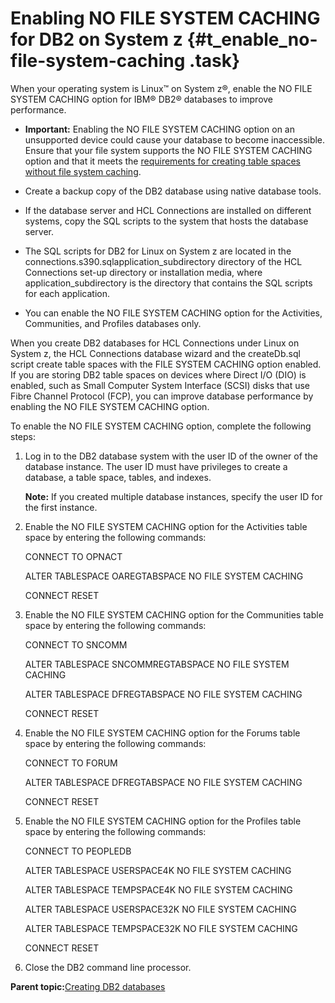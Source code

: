 # Enabling NO FILE SYSTEM CACHING for DB2 on System z {#t_enable_no-file-system-caching .task}

When your operating system is Linux™ on System z®, enable the NO FILE SYSTEM CACHING option for IBM® DB2® databases to improve performance.

-   **Important:** Enabling the NO FILE SYSTEM CACHING option on an unsupported device could cause your database to become inaccessible. Ensure that your file system supports the NO FILE SYSTEM CACHING option and that it meets the [requirements for creating table spaces without file system caching](https://www.ibm.com/docs/db2/11.1?topic=data-table-spaces-without-file-system-caching).

-   Create a backup copy of the DB2 database using native database tools.
-   If the database server and HCL Connections are installed on different systems, copy the SQL scripts to the system that hosts the database server.
-   The SQL scripts for DB2 for Linux on System z are located in the connections.s390.sqlapplication\_subdirectory directory of the HCL Connections set-up directory or installation media, where application\_subdirectory is the directory that contains the SQL scripts for each application.
-   You can enable the NO FILE SYSTEM CACHING option for the Activities, Communities, and Profiles databases only.

When you create DB2 databases for HCL Connections under Linux on System z, the HCL Connections database wizard and the createDb.sql script create table spaces with the FILE SYSTEM CACHING option enabled. If you are storing DB2 table spaces on devices where Direct I/O \(DIO\) is enabled, such as Small Computer System Interface \(SCSI\) disks that use Fibre Channel Protocol \(FCP\), you can improve database performance by enabling the NO FILE SYSTEM CACHING option.

To enable the NO FILE SYSTEM CACHING option, complete the following steps:

1.  Log in to the DB2 database system with the user ID of the owner of the database instance. The user ID must have privileges to create a database, a table space, tables, and indexes.

    **Note:** If you created multiple database instances, specify the user ID for the first instance.

2.  Enable the NO FILE SYSTEM CACHING option for the Activities table space by entering the following commands:

    CONNECT TO OPNACT

    ALTER TABLESPACE OAREGTABSPACE NO FILE SYSTEM CACHING

    CONNECT RESET

3.  Enable the NO FILE SYSTEM CACHING option for the Communities table space by entering the following commands:

    CONNECT TO SNCOMM

    ALTER TABLESPACE SNCOMMREGTABSPACE NO FILE SYSTEM CACHING

    ALTER TABLESPACE DFREGTABSPACE NO FILE SYSTEM CACHING

    CONNECT RESET

4.  Enable the NO FILE SYSTEM CACHING option for the Forums table space by entering the following commands:

    CONNECT TO FORUM

    ALTER TABLESPACE DFREGTABSPACE NO FILE SYSTEM CACHING

    CONNECT RESET

5.  Enable the NO FILE SYSTEM CACHING option for the Profiles table space by entering the following commands:

    CONNECT TO PEOPLEDB

    ALTER TABLESPACE USERSPACE4K NO FILE SYSTEM CACHING

    ALTER TABLESPACE TEMPSPACE4K NO FILE SYSTEM CACHING

    ALTER TABLESPACE USERSPACE32K NO FILE SYSTEM CACHING

    ALTER TABLESPACE TEMPSPACE32K NO FILE SYSTEM CACHING

    CONNECT RESET

6.  Close the DB2 command line processor.


**Parent topic:**[Creating DB2 databases](../install/c_inst_create_database_db2.md)

